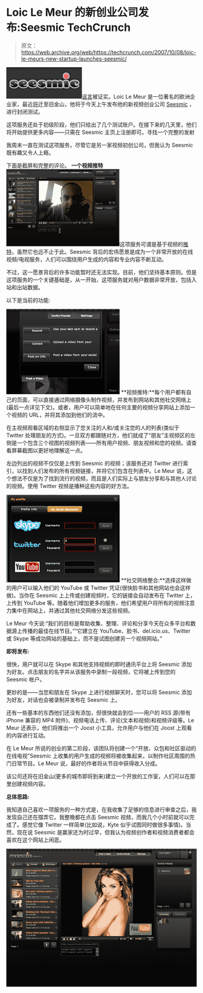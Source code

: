 # Loic Le Meur 的新创业公司发布:Seesmic TechCrunch

> 原文：<https://web.archive.org/web/https://techcrunch.com/2007/10/08/loic-le-meurs-new-startup-launches-seesmic/>

[![](img/38e00bc47f5c0e53e576d84d62e4b23f.png)](https://web.archive.org/web/20230213113625/http://www.seesmic.com/)[谣言](https://web.archive.org/web/20230213113625/http://scobleizer.com/2007/10/05/loics-new-video-company-and-milan/)被证实。Loic Le Meur 是一位著名的欧洲企业家，最近[将](https://web.archive.org/web/20230213113625/https://techcrunch.com/2007/06/13/loic-le-meur-moves-to-silicon-valley-to-start-video-content-company/)迁至旧金山，他将于今天上午发布他的新视频创业公司 [Seesmic](https://web.archive.org/web/20230213113625/http://www.crunchbase.com/company/seesmic) ，进行封闭测试。

这项服务还处于初级阶段，他们只给出了几个测试账户。在接下来的几天里，他们将开始提供更多内容——只需在 Seesmic 主页上注册即可。寻找一个完整的发射

我周末一直在测试这项服务，尽管它是另一家视频初创公司，但我认为 Seesmic 既有趣又令人上瘾。

下面是截屏和完整的评论。
 **一个视频推特**
 [![](img/e43467587d1ce6c07c72bad5f6e7c619.png)](https://web.archive.org/web/20230213113625/https://techcrunch.com/wp-content/uploads/2007/10/seesmic1b.png)这项服务可谓是基于视频的[推特](https://web.archive.org/web/20230213113625/http://www.crunchbase.com/company/twitter)，虽然它也远不止于此。Seesmic 背后的宏伟愿景是成为一个非常开放的在线视频/电视服务，人们可以围绕用户生成的内容和专业内容不断互动。

不过，这一愿景背后的许多功能暂时还无法实现。目前，他们坚持基本原则。但是这项服务的一个关键基础是，从一开始，这项服务就对用户数据非常开放，包括入站和出站数据。

以下是当前的功能:

![](img/8c729e3c62ca2a7b1ac91f0384ede118.png) **视频推特:**每个用户都有自己的页面，可以直接通过网络摄像头制作视频，并发布到网站和其他社交网络上(最后一点详见下文)。或者，用户可以简单地在任何主要的视频分享网站上添加一个视频的 URL，并将其添加到他们的流中。

在主视频观看区域的右侧显示了您关注的人和/或关注您的人的列表(类似于 Twitter 处理朋友的方式)。一旦双方都跟随对方，他们就成了“朋友”主视频区的左侧是一个包含三个视图的视频列表——所有用户视频、朋友视频和您的视频。请查看屏幕截图以更好地理解这一点。

左边列出的视频不仅仅是上传到 Seesmic 的视频；该服务还对 Twitter 进行索引，以找到人们发布的所有视频链接，并将它们包含在列表中。Le Meur 说，这个想法不仅是为了找到流行的视频，而且是人们实际上与朋友分享和与其他人讨论的视频。使用 Twitter 视频是播种这些内容的好方法。

![](img/536f9d6ca6087bfb435b6525ba2350dc.png) **社交网络整合:**选择这样做的用户可以输入他们的 YouTube 或 Twitter 凭证(很快脸书和其他网站也会这样做)。当你在 Seesmic 上上传或创建视频时，它的链接会自动发布在 Twitter 上，上传到 YouTube 等。随着他们增加更多的服务，他们希望用户将所有的视频注意力集中在网站上，并通过其他社交网络分发这些视频。

Le Meur 今天说:“我们的目标是帮助收集、整理、评论和分享今天在众多平台和数据源上传播的最佳在线节目。”“它建立在 YouTube、脸书、del.icio.us、Twitter 或 Skype 等成功网站的基础上，而不是试图创建另一个视频网站。”

**即将发布:**

很快，用户就可以在 Skype 和其他支持视频的即时通讯平台上将 Seesmic 添加为好友。点击朋友的名字并从该服务中录制一段视频，它将被上传到您的 Seesmic 帐户。

更妙的是——当您和朋友在 Skype 上进行视频聊天时，您可以将 Seesmic 添加为好友，对话也会被录制并发布在 Seesmic 上。

还有一些基本的东西他们还没有添加，但很快就会到位——用户的 RSS 源(带有 iPhone 兼容的 MP4 附件)、视频电话上传、评论(文本和视频)和视频评级等。Le Meur 还表示，他们将推出一个 Joost 小工具，允许用户与他们在 Joost 上观看的内容进行互动。

在 Le Meur 所说的创业的第二阶段，该团队将创建一个“开放、众包和社区驱动的在线电视”Seesmic 上收集的用户生成的视频将被收集起来，以制作社区周围的热门日常节目。Le Meur 说，最好的作者将从节目中获得收入分成。

该公司还将在旧金山(更多的城市即将到来)建立一个开放的工作室，人们可以在那里创建视频内容。

**总体思路:**

我知道自己喜欢一项服务的一种方式是，在我收集了足够的信息进行审查之后，我发现自己还在摆弄它。我整晚都在点击 Seesmic 视频，而我几个小时前就可以完成了。感觉它像 Twitter 一样简单(比如说，Kyte 似乎试图同时做很多事情)。当然，现在说 Seesmic 是赢家还为时过早，但我认为视频创作者和视频消费者都会喜欢在这个网站上闲逛。

![](img/dc29dbe93519101a436a602de3035596.png)